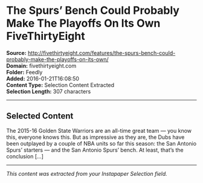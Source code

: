# The Spurs’ Bench Could Probably Make The Playoffs On Its Own FiveThirtyEight

**Source:** http://fivethirtyeight.com/features/the-spurs-bench-could-probably-make-the-playoffs-on-its-own/  
**Domain:** fivethirtyeight.com  
**Folder:** Feedly  
**Added:** 2016-01-21T16:08:50  
**Content Type:** Selection Content Extracted  
**Selection Length:** 307 characters  


---

## Selected Content

The 2015-16 Golden State Warriors are an all-time great team — you know this, everyone knows this. But as impressive as they are, the Dubs have been outplayed by a couple of NBA units so far this season: the San Antonio Spurs’ starters — and the San Antonio Spurs’ bench. At least, that’s the conclusion […]

---

*This content was extracted from your Instapaper Selection field.*